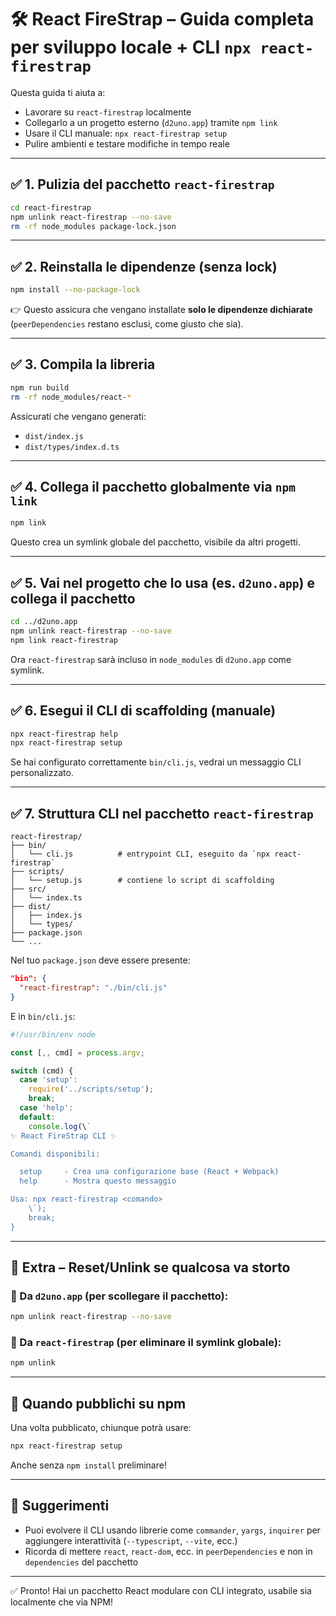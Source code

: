 # 🛠️ React FireStrap – Guida completa per sviluppo locale + CLI `npx react-firestrap`

Questa guida ti aiuta a:

- Lavorare su `react-firestrap` localmente
- Collegarlo a un progetto esterno (`d2uno.app`) tramite `npm link`
- Usare il CLI manuale: `npx react-firestrap setup`
- Pulire ambienti e testare modifiche in tempo reale

---

## ✅ 1. Pulizia del pacchetto `react-firestrap`

```bash
cd react-firestrap
npm unlink react-firestrap --no-save
rm -rf node_modules package-lock.json
```

---

## ✅ 2. Reinstalla le dipendenze (senza lock)

```bash
npm install --no-package-lock

```

👉 Questo assicura che vengano installate **solo le dipendenze dichiarate** (`peerDependencies` restano esclusi, come giusto che sia).

---

## ✅ 3. Compila la libreria

```bash
npm run build
rm -rf node_modules/react-*
```

Assicurati che vengano generati:

- `dist/index.js`
- `dist/types/index.d.ts`

---

## ✅ 4. Collega il pacchetto globalmente via `npm link`

```bash
npm link
```

Questo crea un symlink globale del pacchetto, visibile da altri progetti.

---

## ✅ 5. Vai nel progetto che lo usa (es. `d2uno.app`) e collega il pacchetto

```bash
cd ../d2uno.app
npm unlink react-firestrap --no-save
npm link react-firestrap
```

Ora `react-firestrap` sarà incluso in `node_modules` di `d2uno.app` come symlink.

---

## ✅ 6. Esegui il CLI di scaffolding (manuale)

```bash
npx react-firestrap help
npx react-firestrap setup
```

Se hai configurato correttamente `bin/cli.js`, vedrai un messaggio CLI personalizzato.

---

## ✅ 7. Struttura CLI nel pacchetto `react-firestrap`

```
react-firestrap/
├── bin/
│   └── cli.js          # entrypoint CLI, eseguito da `npx react-firestrap`
├── scripts/
│   └── setup.js        # contiene lo script di scaffolding
├── src/
│   └── index.ts
├── dist/
│   ├── index.js
│   └── types/
├── package.json
└── ...
```

Nel tuo `package.json` deve essere presente:

```json
"bin": {
  "react-firestrap": "./bin/cli.js"
}
```

E in `bin/cli.js`:

```js
#!/usr/bin/env node

const [,, cmd] = process.argv;

switch (cmd) {
  case 'setup':
    require('../scripts/setup');
    break;
  case 'help':
  default:
    console.log(\`
✨ React FireStrap CLI ✨

Comandi disponibili:

  setup     - Crea una configurazione base (React + Webpack)
  help      - Mostra questo messaggio

Usa: npx react-firestrap <comando>
    \`);
    break;
}
```

---

## 🧼 Extra – Reset/Unlink se qualcosa va storto

### 🔁 Da `d2uno.app` (per scollegare il pacchetto):

```bash
npm unlink react-firestrap --no-save
```

### 🔁 Da `react-firestrap` (per eliminare il symlink globale):

```bash
npm unlink
```

---

## 🚀 Quando pubblichi su npm

Una volta pubblicato, chiunque potrà usare:

```bash
npx react-firestrap setup
```

Anche senza `npm install` preliminare!

---

## 📌 Suggerimenti

- Puoi evolvere il CLI usando librerie come `commander`, `yargs`, `inquirer` per aggiungere interattività (`--typescript`, `--vite`, ecc.)
- Ricorda di mettere `react`, `react-dom`, ecc. in `peerDependencies` e non in `dependencies` del pacchetto

---

✅ Pronto! Hai un pacchetto React modulare con CLI integrato, usabile sia localmente che via NPM!
